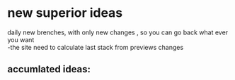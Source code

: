# new superior ideas
daily new brenches, with only new changes , so you can go back what ever you want  
-the site need to calculate last stack from previews changes

## accumlated ideas:
